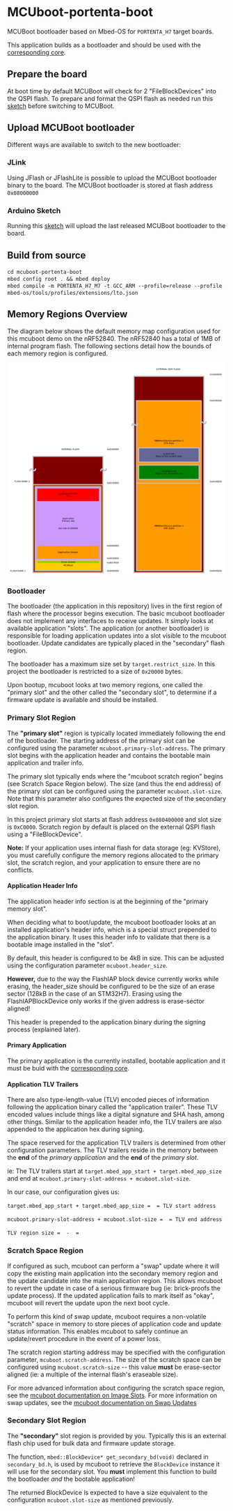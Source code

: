 # MCUboot-portenta-boot
MCUBoot bootloader based on Mbed-OS for `PORTENTA_H7` target boards.

This application builds as a bootloader and should be used with the [corresponding core](https://github.com/bcmi-labs/ArduinoCore-mbed/tree/mcuboot).

## Prepare the board
At boot time by default MCUBoot will check for 2 "FileBlockDevices" into the QSPI flash. To prepare and format the QSPI flash as needed run this [sketch](https://github.com/bcmi-labs/mcuboot-portenta-boot/blob/boot_sketch/tools/PortentaMCUBootQSPIFormat.ino) before switching to MCUBoot.

## Upload MCUBoot bootloader
Different ways are available to switch to the new bootloader:

### JLink
Using JFlash or JFlashLite is possible to upload the MCUBoot bootloader binary to the board. The MCUBoot bootloader is stored at flash address `0x08000000`

### Arduino Sketch
Running this [sketch](https://github.com/bcmi-labs/mcuboot-portenta-boot/blob/boot_sketch/tools/PortentaMCUBootQSPIFormat.ino) will upload the last released MCUBoot bootloader to the board.


## Build from source

```
cd mcuboot-portenta-boot
mbed config root . && mbed deploy
mbed compile -m PORTENTA_H7_M7 -t GCC_ARM --profile=release --profile mbed-os/tools/profiles/extensions/lto.json
```

## Memory Regions Overview

The diagram below shows the default memory map configuration used for this mcuboot demo on the nRF52840. The nRF52840 has a total of 1MB of internal program flash. The following sections detail how the bounds of each memory region is configured.

![Portenta-mcuboot-map](assets/current-layout.png)

### Bootloader
The bootloader (the application in this repository) lives in the first region of flash where the processor begins execution. The basic mcuboot bootloader does not implement any interfaces to receive updates. It simply looks at available application "slots". The application (or another bootloader) is responsible for loading application updates into a slot visible to the mcuboot bootloader. Update candidates are typically placed in the "secondary" flash region.

The bootloader has a maximum size set by `target.restrict_size`. In this project the bootloader is restricted to a size of `0x20000` bytes.

Upon bootup, mcuboot looks at two memory regions, one called the "primary slot" and the other called the "secondary slot", to determine if a firmware update is available and should be installed.

### Primary Slot Region

The **"primary slot"** region is typically located immediately following the end of the bootloader. The starting address of the primary slot can be configured using the parameter `mcuboot.primary-slot-address`. The primary slot begins with the application header and contains the bootable main application and trailer info. 

The primary slot typically ends where the "mcuboot scratch region" begins (see Scratch Space Region below). The size (and thus the end address) of the primary slot can be configured using the parameter `mcuboot.slot-size`. Note that this parameter also configures the expected size of the secondary slot region.

In this project primary slot starts at flash address `0x080400000` and slot size is `0xC0000`. Scratch region by default is placed on the external QSPI flash using a "FileBlockDevice".

**Note:** If your application uses internal flash for data storage (eg: KVStore), you must carefully configure the memory regions allocated to the primary slot, the scratch region, and your application to ensure there are no conflicts.

#### Application Header Info

The application header info section is at the beginning of the "primary memory slot".

When deciding what to boot/update, the mcuboot bootloader looks at an installed application's header info, which is a special struct prepended to the application binary. It uses this header info to validate that there is a bootable image installed in the "slot".

By default, this header is configured to be 4kB in size. This can be adjusted using the configuration parameter `mcuboot.header_size`. 

**However,** due to the way the FlashIAP block device currently works while erasing, the header_size should be configured to be the size of an erase sector (128kB in the case of an STM32H7). Erasing using the FlashIAPBlockDevice only works if the given address is erase-sector aligned!

This header is prepended to the application binary during the signing process (explained later).

#### Primary Application

The primary application is the currently installed, bootable application and it must be buid with the [corresponding core](https://github.com/bcmi-labs/ArduinoCore-mbed/tree/mcuboot).


#### Application TLV Trailers

There are also type-length-value (TLV) encoded pieces of information following the application binary called the "application trailer". These TLV encoded values include things like a digital signature and SHA hash, among other things. Similar to the application header info, the TLV trailers are also appended to the application hex during signing.

The space reserved for the application TLV trailers is determined from other configuration parameters. The TLV trailers reside in the memory between the **end** of the *primary application* and the **end** of the *primary slot*. 

ie: The TLV trailers start at `target.mbed_app_start + target.mbed_app_size` and end at `mcuboot.primary-slot-address + mcuboot.slot-size`.

In our case, our configuration gives us:

`target.mbed_app_start + target.mbed_app_size =  = TLV start address`

`mcuboot.primary-slot-address + mcuboot.slot-size =  = TLV end address`

`TLV region size =  -  = `

### Scratch Space Region

If configured as such, mcuboot can perform a "swap" update where it will copy the existing main application into the secondary memory region and the update candidate into the main application region. This allows mcuboot to revert the update in case of a serious firmware bug (ie: brick-proofs the update process). If the updated application fails to mark itself as "okay", mcuboot will revert the update upon the next boot cycle. 

To perform this kind of swap update, mcuboot requires a non-volatile "scratch" space in memory to store pieces of application code and update status information. This enables mcuboot to safely continue an update/revert procedure in the event of a power loss.

The scratch region starting address may be specified with the configuration parameter, `mcuboot.scratch-address`. The size of the scratch space can be configured using `mcuboot.scratch-size` -- this value **must** be erase-sector aligned (ie: a multiple of the internal flash's eraseable size).

For more advanced information about configuring the scratch space region, see the [mcuboot documentation on Image Slots](https://github.com/mcu-tools/mcuboot/blob/master/docs/design.md#image-slots). For more information on swap updates, see the [mcuboot documentation on Swap Updates](https://github.com/mcu-tools/mcuboot/blob/master/docs/design.md#image-swapping)

### Secondary Slot Region

The **"secondary"** slot region is provided by you. Typically this is an external flash chip used for bulk data and firmware update storage.

The function, `mbed::BlockDevice* get_secondary_bd(void)` declared in `secondary_bd.h`, is used by mcuboot to retrieve the `BlockDevice` instance it will use for the secondary slot. You **must** implement this function to build the bootloader _and_ the bootable application!

The returned BlockDevice is expected to have a size equivalent to the configuration `mcuboot.slot-size` as mentioned previously.
